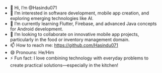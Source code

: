 - 👋 Hi, I’m @Hasindu071  
- 👀 I’m interested in software development, mobile app creation, and exploring emerging technologies like AI.  
- 🌱 I’m currently learning Flutter, Firebase, and advanced Java concepts for Android development.  
- 💞️ I’m looking to collaborate on innovative mobile app projects, particularly in the food or inventory management domain.  
- 📫 How to reach me: https://github.com/Hasindu071 
- 😄 Pronouns: He/Him  
- ⚡ Fun fact: I love combining technology with everyday problems to create practical solutions—especially in the kitchen!  

<!---
Hasindu071/Hasindu071 is a ✨ special ✨ repository because its `README.md` (this file) appears on your GitHub profile.
You can click the Preview link to take a look at your changes.
--->

